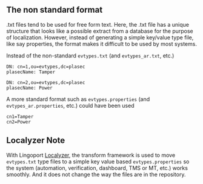 ## The non standard format
.txt files tend to be used for free form text. 
Here, the .txt file has a unique structure that looks like a possible extract from a database for the purpose of localization. 
However, instead of generating a simple key/value type file, like say properties, the format makes it difficult to be used by most systems. 

Instead of the non-standard <code>evtypes.txt</code> (and <code>evtypes_ar.txt</code>, etc.)

    DN: cn=1,ou=evtypes,dc=plasec
    plasecName: Tamper

    DN: cn=2,ou=evtypes,dc=plasec
    plasecName: Power

A  more standard format such as <code>evtypes.properties</code> (and <code>evtypes_ar.properties</code>, etc.) could have been used

    cn1=Tamper
    cn2=Power

## Localyzer Note
With Lingoport [Localyzer](https://lingoport.com/software-internationalization-products/localyzer-localization-automation/), the transform framework is used to move <code>evtypes.txt</code> type files to a simple key value based <code>evtypes.properties</code> so the system (automation, verification, dashboard, TMS or MT, etc.) works smoothly.
And it does not change the way the files are in the repository.
